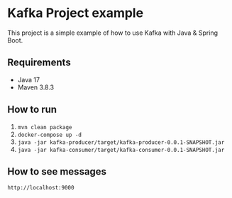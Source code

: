 # Kafka Project example
This project is a simple example of how to use Kafka with Java & Spring Boot.

## Requirements
* Java 17
* Maven 3.8.3

## How to run
1. `mvn clean package`
2. `docker-compose up -d`
3. `java -jar kafka-producer/target/kafka-producer-0.0.1-SNAPSHOT.jar`
4. `java -jar kafka-consumer/target/kafka-consumer-0.0.1-SNAPSHOT.jar`
 
## How to see messages
`http://localhost:9000`